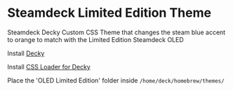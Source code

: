 # Steamdeck Limited Edition Theme
Steamdeck Decky Custom CSS Theme that changes the steam blue accent to orange to match with the Limited Edition Steamdeck OLED

Install [Decky](https://decky.xyz/)

Install [CSS Loader for Decky](https://deckthemes.com/download/deck)

Place the 'OLED Limited Edition' folder inside `/home/deck/homebrew/themes/`

